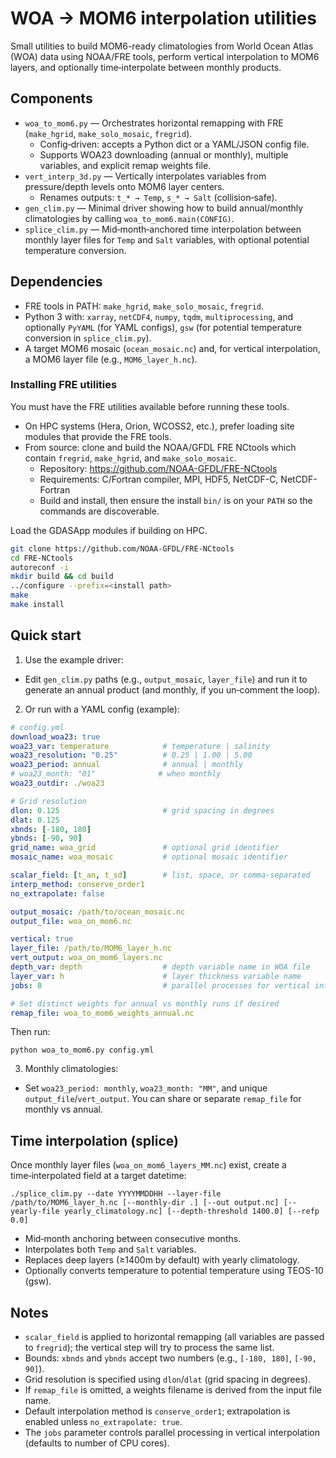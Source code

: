 # WOA → MOM6 interpolation utilities

Small utilities to build MOM6-ready climatologies from World Ocean Atlas (WOA) data using NOAA/FRE tools, perform vertical interpolation to MOM6 layers, and optionally time‑interpolate between monthly products.

## Components
- `woa_to_mom6.py` — Orchestrates horizontal remapping with FRE (`make_hgrid`, `make_solo_mosaic`, `fregrid`).
  - Config‑driven: accepts a Python dict or a YAML/JSON config file.
  - Supports WOA23 downloading (annual or monthly), multiple variables, and explicit remap weights file.
- `vert_interp_3d.py` — Vertically interpolates variables from pressure/depth levels onto MOM6 layer centers.
  - Renames outputs: `t_* → Temp`, `s_* → Salt` (collision‑safe).
- `gen_clim.py` — Minimal driver showing how to build annual/monthly climatologies by calling `woa_to_mom6.main(CONFIG)`.
- `splice_clim.py` — Mid‑month‑anchored time interpolation between monthly layer files for `Temp` and `Salt` variables, with optional potential temperature conversion.

## Dependencies
- FRE tools in PATH: `make_hgrid`, `make_solo_mosaic`, `fregrid`.
- Python 3 with: `xarray`, `netCDF4`, `numpy`, `tqdm`, `multiprocessing`, and optionally `PyYAML` (for YAML configs), `gsw` (for potential temperature conversion in `splice_clim.py`).
- A target MOM6 mosaic (`ocean_mosaic.nc`) and, for vertical interpolation, a MOM6 layer file (e.g., `MOM6_layer_h.nc`).

### Installing FRE utilities
You must have the FRE utilities available before running these tools.

- On HPC systems (Hera, Orion, WCOSS2, etc.), prefer loading site modules that provide the FRE tools.
- From source: clone and build the NOAA/GFDL FRE NCtools which contain `fregrid`, `make_hgrid`, and `make_solo_mosaic`.
  - Repository: https://github.com/NOAA-GFDL/FRE-NCtools
  - Requirements: C/Fortran compiler, MPI, HDF5, NetCDF-C, NetCDF-Fortran
  - Build and install, then ensure the install `bin/` is on your `PATH` so the commands are discoverable.

Load the GDASApp modules if building on HPC.
```bash
git clone https://github.com/NOAA-GFDL/FRE-NCtools
cd FRE-NCtools
autoreconf -i
mkdir build && cd build
../configure --prefix=<install path>
make
make install
```

## Quick start
1) Use the example driver:
- Edit `gen_clim.py` paths (e.g., `output_mosaic`, `layer_file`) and run it to generate an annual product (and monthly, if you un‑comment the loop).

2) Or run with a YAML config (example):
```yaml
# config.yml
download_woa23: true
woa23_var: temperature            # temperature | salinity
woa23_resolution: "0.25"          # 0.25 | 1.00 | 5.00
woa23_period: annual              # annual | monthly
# woa23_month: "01"              # when monthly
woa23_outdir: ./woa23

# Grid resolution
dlon: 0.125                       # grid spacing in degrees
dlat: 0.125
xbnds: [-180, 180]
ybnds: [-90, 90]
grid_name: woa_grid               # optional grid identifier
mosaic_name: woa_mosaic           # optional mosaic identifier

scalar_field: [t_an, t_sd]        # list, space, or comma‑separated
interp_method: conserve_order1
no_extrapolate: false

output_mosaic: /path/to/ocean_mosaic.nc
output_file: woa_on_mom6.nc

vertical: true
layer_file: /path/to/MOM6_layer_h.nc
vert_output: woa_on_mom6_layers.nc
depth_var: depth                  # depth variable name in WOA file
layer_var: h                      # layer thickness variable name
jobs: 8                           # parallel processes for vertical interp

# Set distinct weights for annual vs monthly runs if desired
remap_file: woa_to_mom6_weights_annual.nc
```
Then run:
```
python woa_to_mom6.py config.yml
```

3) Monthly climatologies:
- Set `woa23_period: monthly`, `woa23_month: "MM"`, and unique `output_file`/`vert_output`. You can share or separate `remap_file` for monthly vs annual.

## Time interpolation (splice)
Once monthly layer files (`woa_on_mom6_layers_MM.nc`) exist, create a time‑interpolated field at a target datetime:
```
./splice_clim.py --date YYYYMMDDHH --layer-file /path/to/MOM6_layer_h.nc [--monthly-dir .] [--out output.nc] [--yearly-file yearly_climatology.nc] [--depth-threshold 1400.0] [--refp 0.0]
```
- Mid‑month anchoring between consecutive months.
- Interpolates both `Temp` and `Salt` variables.
- Replaces deep layers (≥1400m by default) with yearly climatology.
- Optionally converts temperature to potential temperature using TEOS-10 (gsw).

## Notes
- `scalar_field` is applied to horizontal remapping (all variables are passed to `fregrid`); the vertical step will try to process the same list.
- Bounds: `xbnds` and `ybnds` accept two numbers (e.g., `[-180, 180]`, `[-90, 90]`).
- Grid resolution is specified using `dlon`/`dlat` (grid spacing in degrees).
- If `remap_file` is omitted, a weights filename is derived from the input file name.
- Default interpolation method is `conserve_order1`; extrapolation is enabled unless `no_extrapolate: true`.
- The `jobs` parameter controls parallel processing in vertical interpolation (defaults to number of CPU cores).
